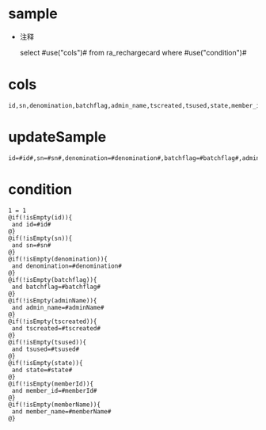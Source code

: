 sample
===
* 注释

	select #use("cols")# from ra_rechargecard  where  #use("condition")#

cols
===
	id,sn,denomination,batchflag,admin_name,tscreated,tsused,state,member_id,member_name

updateSample
===
	
	id=#id#,sn=#sn#,denomination=#denomination#,batchflag=#batchflag#,admin_name=#adminName#,tscreated=#tscreated#,tsused=#tsused#,state=#state#,member_id=#memberId#,member_name=#memberName#

condition
===

	1 = 1  
	@if(!isEmpty(id)){
	 and id=#id#
	@}
	@if(!isEmpty(sn)){
	 and sn=#sn#
	@}
	@if(!isEmpty(denomination)){
	 and denomination=#denomination#
	@}
	@if(!isEmpty(batchflag)){
	 and batchflag=#batchflag#
	@}
	@if(!isEmpty(adminName)){
	 and admin_name=#adminName#
	@}
	@if(!isEmpty(tscreated)){
	 and tscreated=#tscreated#
	@}
	@if(!isEmpty(tsused)){
	 and tsused=#tsused#
	@}
	@if(!isEmpty(state)){
	 and state=#state#
	@}
	@if(!isEmpty(memberId)){
	 and member_id=#memberId#
	@}
	@if(!isEmpty(memberName)){
	 and member_name=#memberName#
	@}
	
	